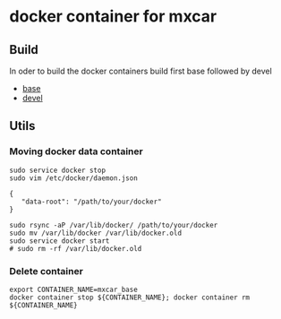 # docker container for mxcar

## Build
In oder to build the docker containers build first base followed by devel

* [base](base/)
* [devel](devel/)

## Utils
### Moving docker data container
```
sudo service docker stop
sudo vim /etc/docker/daemon.json 
```
```
{ 
   "data-root": "/path/to/your/docker" 
}
```
```
sudo rsync -aP /var/lib/docker/ /path/to/your/docker
sudo mv /var/lib/docker /var/lib/docker.old
sudo service docker start
# sudo rm -rf /var/lib/docker.old
```


### Delete container
```
export CONTAINER_NAME=mxcar_base
docker container stop ${CONTAINER_NAME}; docker container rm ${CONTAINER_NAME}
```


